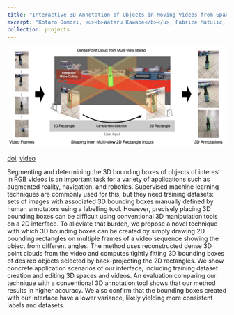```yaml
---
title: "Interactive 3D Annotation of Objects in Moving Videos from Sparse Multi-View Frames"
excerpt: "Kotaro Oomori, <u><b>Wataru Kawabe</b></u>, Fabrice Matulic, Takeo Igarashi, and Keita Higuchi<br/>Proceedings of the ACM on Human-Computer Interaction, ISS, 2023<br/>[doi](https://dl.acm.org/doi/10.1145/3626476), [video](https://youtu.be/PT-PElgtQcI?si=ExvknLbsv6hNsMYQ)"
collection: projects
---
```


<img src='/images/projects-3.png'>

[doi](https://dl.acm.org/doi/10.1145/3626476),
[video](https://youtu.be/PT-PElgtQcI?si=ExvknLbsv6hNsMYQ)

Segmenting and determining the 3D bounding boxes of objects of interest in RGB videos is an important task for a variety of applications such as augmented reality, navigation, and robotics. Supervised machine learning techniques are commonly used for this, but they need training datasets: sets of images with associated 3D bounding boxes manually defined by human annotators using a labelling tool. However, precisely placing 3D bounding boxes can be difficult using conventional 3D manipulation tools on a 2D interface. To alleviate that burden, we propose a novel technique with which 3D bounding boxes can be created by simply drawing 2D bounding rectangles on multiple frames of a video sequence showing the object from different angles. The method uses reconstructed dense 3D point clouds from the video and computes tightly fitting 3D bounding boxes of desired objects selected by back-projecting the 2D rectangles. We show concrete application scenarios of our interface, including training dataset creation and editing 3D spaces and videos. An evaluation comparing our technique with a conventional 3D annotation tool shows that our method results in higher accuracy. We also confirm that the bounding boxes created with our interface have a lower variance, likely yielding more consistent labels and datasets.